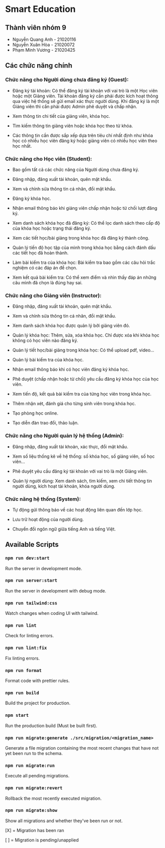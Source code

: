 # Smart Education

## Thành viên nhóm 9

- Nguyễn Quang Anh - 21020116
- Nguyễn Xuân Hòa - 21020072
- Phạm Minh Vương - 21020425

## Các chức năng chính

### Chức năng cho Người dùng chưa đăng ký (Guest):

- Đăng ký tài khoản: Có thể đăng ký tài khoản với vai trò là một Học viên hoặc một Giảng viên. Tài khoản đăng ký cần phải được kích hoạt thông qua việc hệ thống sẽ gửi email xác thực người dùng. Khi đăng ký là một Giảng viên thì cần phải được Admin phê duyệt và chấp nhận.

- Xem thông tin chi tiết của giảng viên, khóa học.

- Tìm kiếm thông tin giảng viên hoặc khóa học theo từ khóa.

- Các thông tin cần được sắp xếp dựa trên tiêu chí nhất định như khóa học có nhiều học viên đăng ký hoặc giảng viên có nhiều học viên theo học nhất.

### Chức năng cho Học viên (Student):

- Bao gồm tất cả các chức năng của Người dùng chưa đăng ký.

- Đăng nhập, đăng xuất tài khoản, quên mật khẩu.

- Xem và chỉnh sửa thông tin cá nhân, đổi mật khẩu.

- Đăng ký khóa học.

- Nhận email thông báo khi giảng viên chấp nhận hoặc từ chối lượt đăng ký.

- Xem danh sách khóa học đã đăng ký: Có thể lọc danh sách theo cấp độ của khóa học hoặc trạng thái đăng ký.

- Xem các tiết học/bài giảng trong khóa học đã đăng ký thành công.

- Quản lý tiến độ học tập của mình trong khóa học bằng cách đánh dấu các tiết học đã hoàn thành.

- Làm bài kiểm tra của khóa học: Bài kiểm tra bao gồm các câu hỏi trắc nghiệm có các đáp án để chọn.

- Xem kết quả bài kiểm tra: Có thể xem điểm và nhìn thấy đáp án những câu mình đã chọn là đúng hay sai.

### Chức năng cho Giảng viên (Instructor):

- Đăng nhập, đăng xuất tài khoản, quên mật khẩu.

- Xem và chỉnh sửa thông tin cá nhân, đổi mật khẩu.

- Xem danh sách khóa học được quản lý bởi giảng viên đó.

- Quản lý khóa học: Thêm, sửa, xóa khóa học. Chỉ được xóa khi khóa học không có học viên nào đăng ký.

- Quản lý tiết học/bài giảng trong khóa học: Có thể upload pdf, video...

- Quản lý bài kiểm tra của khóa học.

- Nhận email thông báo khi có học viên đăng ký khóa học.

- Phê duyệt (chấp nhận hoặc từ chối) yêu cầu đăng ký khóa học của học viên.

- Xem tiến độ, kết quả bài kiểm tra của từng học viên trong khóa học.

- Thêm nhận xét, đánh giá cho từng sinh viên trong khóa học.

- Tạo phòng học online.

- Tạo diễn đàn trao đổi, thảo luận.

### Chức năng cho Người quản lý hệ thống (Admin):

- Đăng nhập, đăng xuất tài khoản, xác thực, đổi mật khẩu.

- Xem số liệu thống kê về hệ thống: số khóa học, số giảng viên, số học viên…

- Phê duyệt yêu cầu đăng ký tài khoản với vai trò là một Giảng viên.

- Quản lý người dùng: Xem danh sách, tìm kiếm, xem chi tiết thông tin người dùng, kích hoạt tài khoản, khóa người dùng.

### Chức năng hệ thống (System):

- Tự động gửi thông báo về các hoạt động liên quan đến lớp học.

- Lưu trữ hoạt động của người dùng.

- Chuyển đổi ngôn ngữ giữa tiếng Anh và tiếng Việt.

## Available Scripts

### `npm run dev:start`

Run the server in development mode.

### `npm run server:start`

Run the server in development with debug mode.

### `npm run tailwind:css`

Watch changes when coding UI with tailwind.

### `npm run lint`

Check for linting errors.

### `npm run lint:fix`

Fix linting errors.

### `npm run format`

Format code with prettier rules.

### `npm run build`

Build the project for production.

### `npm start`

Run the production build (Must be built first).

### `npm run migrate:generate ./src/migration/<migration_name>`

Generate a file migration containing the most recent changes that have not yet been run to the schema.

### `npm run migrate:run`

Execute all pending migrations.

### `npm run migrate:revert`

Rollback the most recently executed migration.

### `npm run migrate:show`

Show all migrations and whether they've been run or not.

[X] = Migration has been ran

[ ] = Migration is pending/unapplied
